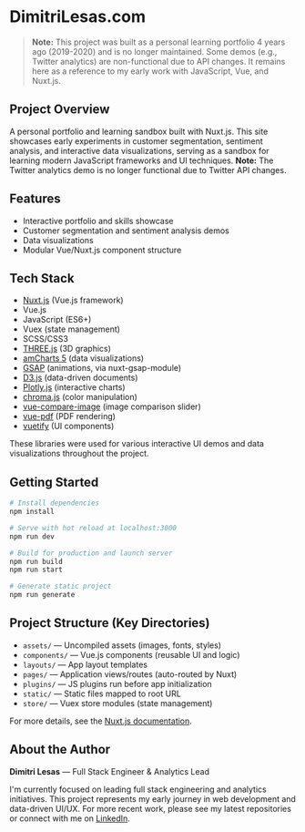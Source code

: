 # DimitriLesas.com

> **Note:** This project was built as a personal learning portfolio 4 years ago (2019-2020) and is no longer maintained. Some demos (e.g., Twitter analytics) are non-functional due to API changes. It remains here as a reference to my early work with JavaScript, Vue, and Nuxt.js.

## Project Overview
A personal portfolio and learning sandbox built with Nuxt.js. This site showcases early experiments in customer segmentation, sentiment analysis, and interactive data visualizations, serving as a sandbox for learning modern JavaScript frameworks and UI techniques. **Note:** The Twitter analytics demo is no longer functional due to Twitter API changes.

## Features
- Interactive portfolio and skills showcase
- Customer segmentation and sentiment analysis demos
- Data visualizations
- Modular Vue/Nuxt.js component structure

## Tech Stack
- [Nuxt.js](https://nuxtjs.org/) (Vue.js framework)
- Vue.js
- JavaScript (ES6+)
- Vuex (state management)
- SCSS/CSS3
- [THREE.js](https://threejs.org/) (3D graphics)
- [amCharts 5](https://www.amcharts.com/) (data visualizations)
- [GSAP](https://greensock.com/gsap/) (animations, via nuxt-gsap-module)
- [D3.js](https://d3js.org/) (data-driven documents)
- [Plotly.js](https://plotly.com/javascript/) (interactive charts)
- [chroma.js](https://gka.github.io/chroma.js/) (color manipulation)
- [vue-compare-image](https://github.com/jeecgboot/vue-compare-image) (image comparison slider)
- [vue-pdf](https://github.com/FranckFreiburger/vue-pdf) (PDF rendering)
- [vuetify](https://vuetifyjs.com/) (UI components)

These libraries were used for various interactive UI demos and data visualizations throughout the project.

## Getting Started

```bash
# Install dependencies
npm install

# Serve with hot reload at localhost:3000
npm run dev

# Build for production and launch server
npm run build
npm run start

# Generate static project
npm run generate
```

## Project Structure (Key Directories)
- `assets/` — Uncompiled assets (images, fonts, styles)
- `components/` — Vue.js components (reusable UI and logic)
- `layouts/` — App layout templates
- `pages/` — Application views/routes (auto-routed by Nuxt)
- `plugins/` — JS plugins run before app initialization
- `static/` — Static files mapped to root URL
- `store/` — Vuex store modules (state management)

For more details, see the [Nuxt.js documentation](https://nuxtjs.org/docs/2.x/).

## About the Author
**Dimitri Lesas** — Full Stack Engineer & Analytics Lead

I'm currently focused on leading full stack engineering and analytics initiatives. This project represents my early journey in web development and data-driven UI/UX. For more recent work, please see my latest repositories or connect with me on [LinkedIn](https://www.linkedin.com/).
